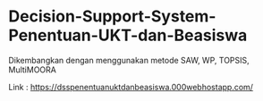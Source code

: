 # Decision-Support-System-Penentuan-UKT-dan-Beasiswa

Dikembangkan dengan menggunakan metode SAW, WP, TOPSIS, MultiMOORA

Link : https://dsspenentuanuktdanbeasiswa.000webhostapp.com/
